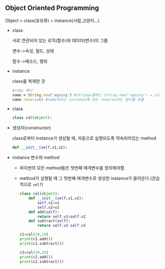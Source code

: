 Object Oriented Programming
----------------------------------
Object = class(포유류) + instance(사람,고양이...)
* class

  서로 연관되어 있는 로직(함수)와 데이터(변수)의 그룹
  
  변수->속성, 필드, 상태  
  
  함수->메소드, 행위 
  
* instance
  
  class를 복제한 것
  
  ```ruby
  #ruby 예시
  name = String.new('egoing') #string=클래스 string.new('egoing') = instance 즉, string이라는 클래스를 복제한 instance가 생성
  name.reverse() #name이라는 instance에 있는 reverse라는 함수를 호출
  ```
  
* class
  ```python
  class cal(object):
  ```

* 생성자(constructor)

  class로부터 instance가 생성될 때, 자동으로 실행되도록 약속되어있는 method
  ```python
  def __init__(self,v1,v2):
  ```

* instance 변수와 method

  * 파이썬의 모든 method들은 첫번째 매개변수를 정의해야함.
  
  * method가 실행될 때 그 첫번째 매개변수로 생성한 instance가 들어온다.(관습적으로 ```self```)
  
    ```python
    class cal(object):
        def __init__(self,v1,v2):
            self.v1=v1
            self.v2=v2
        def add(self):
            return self.v1+self.v2
        def subtract(self):
            return self.v1-self.v2
    
    c1=cal(10,10)
    print(c1.add())
    print(c1.subtract())
    
    c2=cal(30,20)
    print(c2.add())
    print(c2.subtract())
    ```
    
  
  
